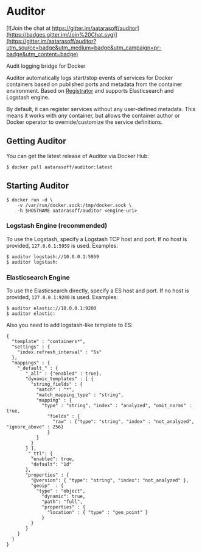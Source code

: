 # Auditor

[![Join the chat at https://gitter.im/aatarasoff/auditor](https://badges.gitter.im/Join%20Chat.svg)](https://gitter.im/aatarasoff/auditor?utm_source=badge&utm_medium=badge&utm_campaign=pr-badge&utm_content=badge)

Audit logging bridge for Docker

Auditor automatically logs start/stop events of services for Docker containers based on published ports and metadata from the container environment. Based on [Registrator](https://github.com/gliderlabs/registrator) and supports Elasticsearch and Logstash engine.

By default, it can register services without any user-defined metadata. This means it works with *any* container, but allows the container author or Docker operator to override/customize the service definitions.

## Getting Auditor

You can get the latest release of Auditor via Docker Hub:

	$ docker pull aatarasoff/auditor:latest

## Starting Auditor

	$ docker run -d \
		-v /var/run/docker.sock:/tmp/docker.sock \
		-h $HOSTNAME aatarasoff/auditor <engine-uri>

### Logstash Engine (recommended)

To use the Logstash, specify a Logstash TCP host and port. If no host is provided, `127.0.0.1:5959` is used. Examples:

	$ auditor logstash://10.0.0.1:5959
	$ auditor logstash:

### Elasticsearch Engine

To use the Elasticsearch directly, specify a ES host and port. If no host is provided, `127.0.0.1:9200` is used. Examples:

	$ auditor elastic://10.0.0.1:9200
	$ auditor elastic:

Also you need to add logstash-like template to ES:
```
{
  "template" : "containers*",
  "settings" : {
    "index.refresh_interval" : "5s"
  },
  "mappings" : {
    "_default_" : {
       "_all" : {"enabled" : true},
       "dynamic_templates" : [ {
         "string_fields" : {
           "match" : "*",
           "match_mapping_type" : "string",
           "mapping" : {
             "type" : "string", "index" : "analyzed", "omit_norms" : true,
               "fields" : {
                 "raw" : {"type": "string", "index" : "not_analyzed", "ignore_above" : 256}
               }
           }
         }
       } ],
        "_ttl": {
         "enabled": true,
         "default": "1d"
       },
       "properties" : {
         "@version": { "type": "string", "index": "not_analyzed" },
         "geoip"  : {
           "type" : "object",
             "dynamic": true,
             "path": "full",
             "properties" : {
               "location" : { "type" : "geo_point" }
             }
         }
       }
    }
  }
}
```
